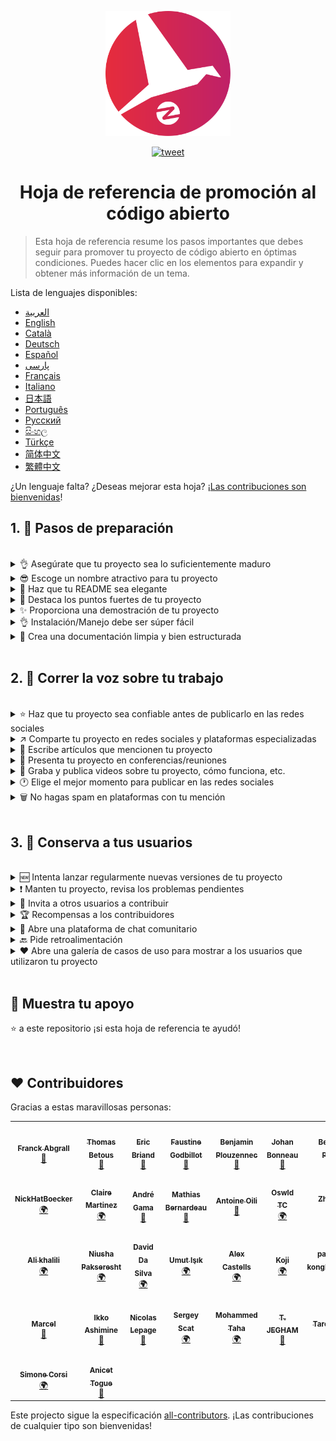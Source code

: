 <p align="center">
    <img alt="oss image" src="./imgs/zoss-logo.svg" height="200px" width="200px">
</p>

<p align="center">
  <a href="https://twitter.com/intent/tweet?text=How%20to%20promote%20your%20open-source%20projects%20@ZenikaOSS&url=https://github.com/zenika-open-source/open-source-promotion-cheat-sheet&hashtags=OpenSource,CheatSheet">
  <img alt="tweet" src="https://img.shields.io/twitter/url/https/twitter?label=Compartir%20en%20Twitter&style=social" target="_blank">
  </a>
</p>

<h1 align="center">Hoja de referencia de promoción al código abierto</h1>

> Esta hoja de referencia resume los pasos importantes que debes seguir para promover tu proyecto de código abierto en óptimas condiciones. Puedes hacer clic en los elementos para expandir y obtener más información de un tema.

Lista de lenguajes disponibles:

- [العربية](./README-ar.md)
- [English](./README.md)
- [Català](./README-ca.md)
- [Deutsch](./README-de.md)
- [Español](./README-es.md)
- [پارسی](./README-fa.md)
- [Français](./README-fr.md)
- [Italiano](./README-it.md)
- [日本語](./README-jp.md)
- [Português](./README-pt.md)
- [Русский](./README-ru.md)
- [සිංහල](./README-si.md)
- [Türkçe](./README-tr.md)
- [简体中文](./README-zh-cn.md)
- [繁體中文](./README-zh-tw.md)

¿Un lenguaje falta? ¿Deseas mejorar esta hoja? ¡[Las contribuciones son bienvenidas](./CONTRIBUTING.md)!

## 1. 🎢 Pasos de preparación

<br />

<details>
<summary>👌 Asegúrate que tu proyecto sea lo suficientemente maduro</summary>
<p>

> Tu proyecto debe ser lo suficientemente estable con las características mínimas viables con el fin de atraer a los usuarios.

</p>
</details>

<details>
<summary>😎 Escoge un nombre atractivo para tu proyecto</summary>
<p>

> Escoge un nombre que los usuarios puedan recordar fácilmente.

</p>
</details>

<details>
<summary>💅 Haz que tu README sea elegante</summary>
<p>

> El README es lo primero que verán tus visitantes. Hazlo simple, elegante y fácil de leer. [Aquí hay una lista de ejemplos README](https://github.com/matiassingers/awesome-readme).

</p>
</details>

<details>
<summary>💪 Destaca los puntos fuertes de tu proyecto</summary>
<p>

> Identifica las fortalezas de tu proyecto y asegúrate de que los visitantes las vean primero.

</p>
</details>

<details>
<summary>✨ Proporciona una demostración de tu proyecto</summary>
<p>

> Los visitantes desean comprender rápidamente el propósito de tu proyecto, cómo funciona y cómo usarlo. Proporciona una demostración es la mejor manera de complacer a los usuarios. Podría ser:
>
>  - Un GIF animado que demuestra cómo funciona tu proyecto
>  - Un enlace a una demostración

</p>
</details>

<details>
<summary>👌 Instalación/Manejo debe ser súper fácil</summary>
<p>

> Probablemente perderás visitantes si tu proyecto no es fácil de usar.

</p>
</details>

<details>
<summary>📘 Crea una documentación limpia y bien estructurada</summary>
<p>

> Crear una buena documentación es probablemente el paso más importante. Si tienes una pequeña documentación, puedes incluirla en tu archivo README. De lo contrario, probablemente deberías alojarlo en un sitio web por separado. Algunos proyectos de código abierto como [vuepress](https://v1.vuepress.vuejs.org) pueden ayudarte a crear documentación limpia de una manera simple.

</p>
</details>

<br />

## 2. 📢 Correr la voz sobre tu trabajo

<br />

<details>
<summary>⭐ Haz que tu proyecto sea confiable antes de publicarlo en las redes sociales</summary>
<p>

> La mayoría de los visitantes comprobarán cuántas estrellas tiene tu proyecto antes de considerar usarlo. Una cantidad mínima de estrellas hace que tu proyecto sea más confiable que un proyecto con cero estrellas. Es por eso que debes pedir a las personas que conoces que apoyen tu proyecto antes de hacer un anuncio público en las redes sociales.

</p>
</details>

<details>
<summary>↗️ Comparte tu proyecto en redes sociales y plataformas especializadas</summary>
<p>

> ¡Cuéntale al mundo de tu increíble trabajo! Publica en redes sociales y plataformas especializadas:
>
> - [Twitter](https://twitter.com)
> - [Linkedin](https://www.linkedin.com/)
> - [Facebook](https://www.facebook.com/)
> - [Reddit](https://www.reddit.com/)
> - [Dev.to](https://dev.to/)
> - [Lobsters](https://lobste.rs/)
> - [Hacker News](https://news.ycombinator.com/)
> - [Product Hunt](https://www.producthunt.com/)
> - [Beta page](https://betapage.co/)
> - [Human Coders](https://news.humancoders.com/)

</p>
</details>

<details>
<summary>📃 Escribe artículos que mencionen tu proyecto</summary>
<p>

> Escribe artículos sobre tu proyecto. El propósito puede ser el conjunto de tecnologías que utilizaste, cómo funciona tu proyecto, los problemas que encontraste, etc. Publica en plataformas como:
>
> - [medium](https://medium.com/)
> - [dev.to](https://dev.to/)
</p>
</details>

<details>
<summary>🎤 Presenta tu proyecto en conferencias/reuniones</summary>
<p>

> Presentar tu proyecto en conferencias o reuniones es una buena manera de mejorar su visibilidad.

</p>
</details>

<details>
<summary>🎥 Graba y publica videos sobre tu proyecto, cómo funciona, etc.</summary>
<p>

> Grabar un video no es una tarea fácil. Sin embargo, es probablemente la forma más eficiente de hacer notorio tu proyecto.

</p>
</details>

<details>
<summary>🕐 Elige el mejor momento para publicar en las redes sociales</summary>
<p>

> No publiques durante el período de vacaciones o fines de semana. Por lo general, el mejor momento para publicar en las redes sociales es a mitad de semana.

</p>
</details>

<details>
<summary>🗑 No hagas spam en plataformas con tu mención</summary>
<p>

> No publiques dos veces en la misma plataforma. Es considerado como spam y puede causar mala publicidad para tu proyecto.

</p>
</details>

<br />

## 3. 🤝 Conserva a tus usuarios

<br />

<details>
<summary>🆕 Intenta lanzar regularmente nuevas versiones de tu proyecto</summary>
<p>

> Realiza mantenimiento y mejora tu proyecto con nuevos lanzamientos y genera un registro de cambios.

</p>
</details>

<details>
<summary>❗ Manten tu proyecto, revisa los problemas pendientes</summary>
<p>

> No dejes problemas pendientes sin respuesta. Sé amable con las personas que se tomaron el tiempo para dejar una sugerencia. 😉

</p>
</details>

<details>
<summary>🙏 Invita a otros usuarios a contribuir</summary>
<p>

> Un proyecto saludable es un proyecto con una comunidad y contribuidores activos. Informa a tus usuarios que necesita ayuda etiquetando algunos problemas con las etiquetas de  `contribution welcome` o `good first issue`. [Ver más etiquetas de github](https://help.github.com/en/articles/about-labels).

</p>
</details>

<details>
<summary>🏆 Recompensas a los contribuidores</summary>
<p>

> ¡Sé amable con las personas que te ayudaron! Algunos proyectos de código abierto como [gatsby](https://github.com/gatsbyjs/gatsby) premian a los contribuidores. Si no puedes pagar eso, haz una publicación (en twitter u otras plataformas) sobre la contribución y menciona al autor ([este es un ejemplo de agradecimiento público](https://twitter.com/FranckAbgrall/status/1139470547492978688)). Abre una sección de `Contribuidores` en tu archivo README para agradecerles públicamente o mostrarlos en la documentación de tu proyecto o sitio web. Aquí hay unos ejemplos:
>
> - [vuepress (contribuidores en la sección README)](https://github.com/vuejs/vuepress#code-contributors)
> - [Rythm.js (contribuidores aleatorios destacados en página web)](https://okazari.github.io/Rythm.js/)

</p>
</details>

<details>
<summary>💬 Abre una plataforma de chat comunitario</summary>
<p>

> Los problemas pendientes en Github no siempre son la mejor manera de comunicarte con tus usuarios. Si es necesario, puedes usar plataformas de chat para discutir con ellos.
>
> - [Discord](https://discord.com)
> - [Slack](https://slack.com)
> - [Gitter](https://gitter.im/)

</p>
</details>

<details>
<summary>🔙 Pide retroalimentación</summary>
<p>

> Los comentarios de los usuarios son la mejor manera de mejorar tu proyecto. Probablemente tienen características e ideas que podrían mejorar tu proyecto.

</p>
</details>

<details>
<summary>❤️ Abre una galería de casos de uso para mostrar a los usuarios que utilizaron tu proyecto</summary>
<p>

> Los visitantes confiarán en tu proyecto si ven casos de uso concretos e historias de éxito, por ejemplo, [la gallería vuepress](https://vuepress.gallery/).

</p>
</details>

<br />

## 🙏 Muestra tu apoyo

⭐️ a este repositorio ¡si esta hoja de referencia te ayudó!

<br />

## ❤️ Contribuidores

Gracias a estas maravillosas personas:

<!-- ALL-CONTRIBUTORS-LIST:START - Do not remove or modify this section -->
<!-- prettier-ignore-start -->
<!-- markdownlint-disable -->
<table>
  <tr>
    <td align="center"><a href="https://www.franck-abgrall.me/"><img src="https://avatars3.githubusercontent.com/u/9840435?v=4?s=100" width="100px;" alt=""/><br /><sub><b>Franck Abgrall</b></sub></a><br /><a href="https://github.com/zenika-open-source/promote-open-source-project/commits?author=kefranabg" title="Documentation">📖</a></td>
    <td align="center"><a href="https://github.com/tbetous"><img src="https://avatars3.githubusercontent.com/u/4435536?v=4?s=100" width="100px;" alt=""/><br /><sub><b>Thomas Betous</b></sub></a><br /><a href="https://github.com/zenika-open-source/promote-open-source-project/commits?author=tbetous" title="Documentation">📖</a></td>
    <td align="center"><a href="https://github.com/ebriand"><img src="https://avatars1.githubusercontent.com/u/1011902?v=4?s=100" width="100px;" alt=""/><br /><sub><b>Eric Briand</b></sub></a><br /><a href="https://github.com/zenika-open-source/promote-open-source-project/commits?author=ebriand" title="Documentation">📖</a></td>
    <td align="center"><a href="https://github.com/FaustineG"><img src="https://avatars.githubusercontent.com/u/27639429?v=4?s=100" width="100px;" alt=""/><br /><sub><b>Faustine Godbillot</b></sub></a><br /><a href="https://github.com/zenika-open-source/promote-open-source-project/commits?author=FaustineG" title="Documentation">📖</a></td>
    <td align="center"><a href="https://myvirtualstorybook.com/"><img src="https://avatars1.githubusercontent.com/u/5747538?v=4?s=100" width="100px;" alt=""/><br /><sub><b>Benjamin Plouzennec</b></sub></a><br /><a href="https://github.com/zenika-open-source/promote-open-source-project/commits?author=Okazari" title="Documentation">📖</a></td>
    <td align="center"><a href="https://github.com/Zenigata"><img src="https://avatars1.githubusercontent.com/u/1022393?v=4?s=100" width="100px;" alt=""/><br /><sub><b>Johan Bonneau</b></sub></a><br /><a href="https://github.com/zenika-open-source/promote-open-source-project/commits?author=Zenigata" title="Documentation">📖</a></td>
    <td align="center"><a href="https://github.com/bpetetot"><img src="https://avatars3.githubusercontent.com/u/516360?v=4?s=100" width="100px;" alt=""/><br /><sub><b>Benjamin Petetot</b></sub></a><br /><a href="https://github.com/zenika-open-source/promote-open-source-project/commits?author=bpetetot" title="Documentation">📖</a></td>
  </tr>
  <tr>
    <td align="center"><a href="https://nick-hat-boecker.de"><img src="https://avatars0.githubusercontent.com/u/8366071?v=4?s=100" width="100px;" alt=""/><br /><sub><b>NickHatBoecker</b></sub></a><br /><a href="#translation-NickHatBoecker" title="Translation">🌍</a></td>
    <td align="center"><a href="https://github.com/Claire"><img src="https://avatars2.githubusercontent.com/u/5114096?v=4?s=100" width="100px;" alt=""/><br /><sub><b>Claire Martinez</b></sub></a><br /><a href="#translation-claire" title="Translation">🌍</a></td>
    <td align="center"><a href="https://hazeforum.com/"><img src="https://avatars2.githubusercontent.com/u/31011359?v=4?s=100" width="100px;" alt=""/><br /><sub><b>André Gama</b></sub></a><br /><a href="https://github.com/zenika-open-source/promote-open-source-project/commits?author=andregamma" title="Documentation">📖</a></td>
    <td align="center"><a href="https://github.com/mbernardeau"><img src="https://avatars0.githubusercontent.com/u/7049049?v=4?s=100" width="100px;" alt=""/><br /><sub><b>Mathias Bernardeau</b></sub></a><br /><a href="https://github.com/zenika-open-source/promote-open-source-project/commits?author=mbernardeau" title="Documentation">📖</a></td>
    <td align="center"><a href="https://github.com/Antoineoili"><img src="https://avatars1.githubusercontent.com/u/50737365?v=4?s=100" width="100px;" alt=""/><br /><sub><b>Antoine Oili</b></sub></a><br /><a href="https://github.com/zenika-open-source/promote-open-source-project/commits?author=Antoineoili" title="Documentation">📖</a></td>
    <td align="center"><a href="https://twitter.com/dev_oswld"><img src="https://avatars1.githubusercontent.com/u/40254158?v=4?s=100" width="100px;" alt=""/><br /><sub><b>Oswld TC</b></sub></a><br /><a href="#translation-dev-oswld" title="Translation">🌍</a></td>
    <td align="center"><a href="https://yizhiyue.me"><img src="https://avatars3.githubusercontent.com/u/8545277?v=4?s=100" width="100px;" alt=""/><br /><sub><b>Zhiyue Yi</b></sub></a><br /><a href="#translation-ZhiyueYi" title="Translation">🌍</a></td>
  </tr>
  <tr>
    <td align="center"><a href="https://github.com/aliruss"><img src="https://avatars3.githubusercontent.com/u/32896351?v=4?s=100" width="100px;" alt=""/><br /><sub><b>Ali khalili</b></sub></a><br /><a href="#translation-aliruss" title="Translation">🌍</a></td>
    <td align="center"><a href="https://pakseresht.eu/"><img src="https://avatars3.githubusercontent.com/u/9018054?v=4?s=100" width="100px;" alt=""/><br /><sub><b>Niusha Pakseresht</b></sub></a><br /><a href="#translation-niusha-paks" title="Translation">🌍</a></td>
    <td align="center"><a href="https://github.com/david-dasilva"><img src="https://avatars1.githubusercontent.com/u/372391?v=4?s=100" width="100px;" alt=""/><br /><sub><b>David Da Silva</b></sub></a><br /><a href="#translation-david-dasilva" title="Translation">🌍</a></td>
    <td align="center"><a href="http://umuts.info"><img src="https://avatars2.githubusercontent.com/u/3245166?v=4?s=100" width="100px;" alt=""/><br /><sub><b>Umut Işık</b></sub></a><br /><a href="#translation-umutphp" title="Translation">🌍</a></td>
    <td align="center"><a href="https://github.com/alextremp"><img src="https://avatars0.githubusercontent.com/u/20399660?v=4?s=100" width="100px;" alt=""/><br /><sub><b>Alex Castells</b></sub></a><br /><a href="#translation-alextremp" title="Translation">🌍</a></td>
    <td align="center"><a href="https://kojikoji.ga"><img src="https://avatars0.githubusercontent.com/u/474225?v=4?s=100" width="100px;" alt=""/><br /><sub><b>Koji</b></sub></a><br /><a href="#translation-koji" title="Translation">🌍</a></td>
    <td align="center"><a href="https://github.com/MasterBrian99"><img src="https://avatars0.githubusercontent.com/u/37585474?v=4?s=100" width="100px;" alt=""/><br /><sub><b>pasindu p konghawaththa</b></sub></a><br /><a href="#translation-MasterBrian99" title="Translation">🌍</a></td>
  </tr>
  <tr>
    <td align="center"><a href="http://adsoleware.com/"><img src="https://avatars.githubusercontent.com/u/40896559?v=4?s=100" width="100px;" alt=""/><br /><sub><b>Marcel</b></sub></a><br /><a href="https://github.com/zenika-open-source/promote-open-source-project/commits?author=hackthedev" title="Documentation">📖</a></td>
    <td align="center"><a href="https://bandism.net/"><img src="https://avatars.githubusercontent.com/u/22633385?v=4?s=100" width="100px;" alt=""/><br /><sub><b>Ikko Ashimine</b></sub></a><br /><a href="https://github.com/zenika-open-source/promote-open-source-project/commits?author=eltociear" title="Documentation">📖</a></td>
    <td align="center"><a href="https://github.com/nlepage"><img src="https://avatars.githubusercontent.com/u/19571875?v=4?s=100" width="100px;" alt=""/><br /><sub><b>Nicolas Lepage</b></sub></a><br /><a href="#maintenance-nlepage" title="Maintenance">🚧</a></td>
    <td align="center"><a href="https://github.com/sergey-scat"><img src="https://avatars.githubusercontent.com/u/31442538?v=4?s=100" width="100px;" alt=""/><br /><sub><b>Sergey Scat</b></sub></a><br /><a href="#translation-sergey-scat" title="Translation">🌍</a></td>
    <td align="center"><a href="https://github.com/JustE3saR"><img src="https://avatars.githubusercontent.com/u/62352949?v=4?s=100" width="100px;" alt=""/><br /><sub><b>Mohammed Taha</b></sub></a><br /><a href="#translation-JustE3saR" title="Translation">🌍</a></td>
    <td align="center"><a href="https://github.com/Tazminia"><img src="https://avatars.githubusercontent.com/u/41241424?v=4?s=100" width="100px;" alt=""/><br /><sub><b>T. JEGHAM</b></sub></a><br /><a href="https://github.com/zenika-open-source/promote-open-source-project/pulls?q=is%3Apr+reviewed-by%3ATazminia" title="Reviewed Pull Requests">👀</a></td>
    <td align="center"><a href="https://github.com/Tarektouati"><img src="https://avatars.githubusercontent.com/u/19335073?v=4?s=100" width="100px;" alt=""/><br /><sub><b>Tarek Touati</b></sub></a><br /><a href="https://github.com/zenika-open-source/promote-open-source-project/pulls?q=is%3Apr+reviewed-by%3ATarektouati" title="Reviewed Pull Requests">👀</a></td>
  </tr>
  <tr>
    <td align="center"><a href="https://github.com/simonecorsi"><img src="https://avatars.githubusercontent.com/u/5617452?v=4?s=100" width="100px;" alt=""/><br /><sub><b>Simone Corsi</b></sub></a><br /><a href="#translation-simonecorsi" title="Translation">🌍</a></td>
    <td align="center"><a href="https://github.com/atogue"><img src="https://avatars.githubusercontent.com/u/5642182?v=4?s=100" width="100px;" alt=""/><br /><sub><b>Anicet Togue</b></sub></a><br /><a href="https://github.com/zenika-open-source/promote-open-source-project/pulls?q=is%3Apr+reviewed-by%3Aatogue" title="Reviewed Pull Requests">👀</a></td>
  </tr>
</table>

<!-- markdownlint-restore -->
<!-- prettier-ignore-end -->

<!-- ALL-CONTRIBUTORS-LIST:END -->

Este projecto sigue la especificación [all-contributors](https://github.com/all-contributors/all-contributors). ¡Las contribuciones de cualquier tipo son bienvenidas!
